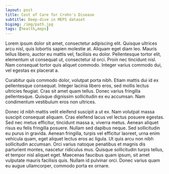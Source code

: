 ```yaml
---
layout: post
title: Cost of Care for Crohn's Disease
subtitle: Deep-dive in MEPS dataset
bigimg: /img/path.jpg
tags: [health,meps]
---
```


Lorem ipsum dolor sit amet, consectetur adipiscing elit. Quisque ultrices arcu nisl, quis lobortis sapien molestie at. Aliquam eget diam leo. Mauris tellus libero, auctor eu mattis vel, facilisis eu dolor. Pellentesque tortor elit, elementum ut consequat ut, consectetur id orci. Proin nec tincidunt nisl. Nam consequat tortor quis aliquet commodo. Integer varius commodo dui, vel egestas ex placerat a.

Curabitur quis commodo dolor, volutpat porta nibh. Etiam mattis dui id ex pellentesque consequat. Integer lacinia libero eros, sed mollis lectus ultricies feugiat. Cras sit amet quam tellus. Donec varius fringilla pellentesque. Quisque dignissim sollicitudin ex eu accumsan. Nam condimentum vestibulum eros non ultrices.

Donec id nibh mattis velit eleifend suscipit a ut ex. Nam volutpat massa suscipit consequat aliquam. Cras eleifend lacus vel lectus posuere egestas. Sed nec metus efficitur, tincidunt massa a, viverra metus. Aenean aliquet risus eu felis fringilla posuere. Nullam sed dapibus neque. Sed sollicitudin eu purus in gravida. Aenean fringilla, turpis vel efficitur laoreet, urna enim vehicula quam, eget aliquet lectus eros ac ligula. Ut quis arcu non nibh sollicitudin accumsan. Orci varius natoque penatibus et magnis dis parturient montes, nascetur ridiculus mus. Quisque sollicitudin turpis tellus, et tempor nisl aliquet eget. Maecenas faucibus quam ipsum, sit amet vulputate mauris facilisis quis. Nullam id pulvinar orci. Donec varius quam eu augue ullamcorper, commodo porta ex ornare.

